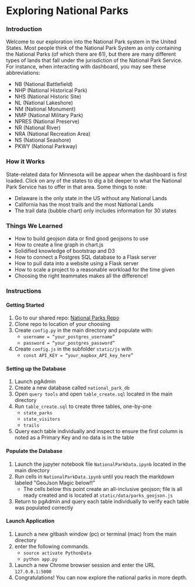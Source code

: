 # Exploring National Parks

### Introduction
Welcome to our exploration into the National Park system in the United States.  Most people think of the National Park System as only containing the National Parks (of which there are 61), but there are many different types of lands that fall under the jurisdiction of the National Park Service.  For instance, when interacting with dashboard, you may see these abbreviations: <br>
* NB (National Battlefield)
* NHP (National Historical Park)
* NHS (National Historic Site)
* NL (National Lakeshore)
* NM (National Monument)
* NMP (National Military Park)
* NPRES (National Preserve)
* NR (National River)
* NRA (National Recreation Area)
* NS (National Seashore)
* PKWY (National Parkway)

### How it Works
State-related data for Minnesota will be appear when the dashboard is first loaded.  Click on any of the states to dig a bit deeper to what the National Park Service has to offer in that area.
Some things to note:
* Delaware is the only state in the US without any National Lands
* California has the most trails and the most National Lands
* The trail data (bubble chart) only includes information for 30 states 

### Things We Learned
* How to build geojson data or find good geojsons to use
* How to create a line graph in chart.js
* Solidified knowledge of bootstrap and D3
* How to connect a Postgres SQL database to a Flask server
* How to pull data into a website using a Flask server
* How to scale a project to a reasonable workload for the time given
* Choosing the right teammates makes all the difference!

### Instructions
#### Getting Started
1. Go to our shared repo: [National Parks Repo](https://github.com/njmorr/Exploring-National-Parks) 
1. Clone repo to location of your choosing
1. Create `config.py` in the main directory and populate with:
    * `username = “your_postgres_username”`
    * `password = “your_postgres_password”`
1. Create `config.js` in the subfolder `static/js` with
	* `const API_KEY = “your_mapbox_API_key_here”`

#### Setting up the Database
1. Launch pgAdmin
1. Create a new database called `national_park_db`
1. Open `query tools` and open `table_create.sql` located in the main directory
1. Run `table_create.sql` to create three tables, one-by-one
	* `state_parks`
	* `state_visitors`
	* `trails`
1. Query each table individually and inspect to ensure the first column is noted as a Primary Key and no data is in the table

#### Populate the Database
1. Launch the jupyter notebook file `NationalParkData.ipynb` located in the main directory
1. Run cells in `NationalParkData.ipynb` until you reach the markdown labeled "GeoJson Magic below!!"
	* The cells below this point create an all-inclusive geojson; file is all ready created and is located at `static/data/parks_geojson.js`
1. Return to pgAdmin and query each table individually to verify each table was populated correctly

#### Launch Application
1. Launch a new gitbash window (pc) or terminal (mac) from the main directory
1. enter the following commands.
	* `source activate PythonData`
	* `python app.py`
1. Launch a new Chrome browser session and enter the URL `127.0.0.1:5000`
1. Congratulations! You can now explore the national parks in more depth.





